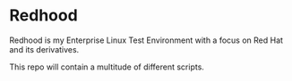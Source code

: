# Redhood
Redhood is my Enterprise Linux Test Environment with a focus on Red Hat and its derivatives.

This repo will contain a multitude of different scripts.
